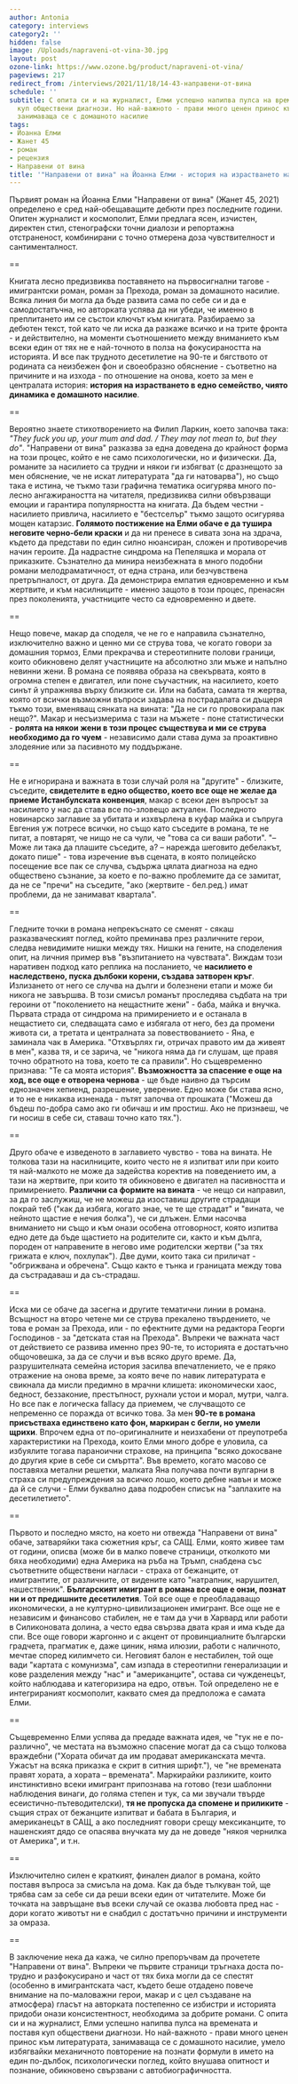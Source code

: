 ```yaml
---
author: Antonia
category: interviews
category2: ''
hidden: false
image: /Uploads/napraveni-ot-vina-30.jpg
layout: post
ozone-link: https://www.ozone.bg/product/napraveni-ot-vina/
pageviews: 217
redirect_from: /interviews/2021/11/18/14-43-направени-от-вина
schedule: ''
subtitle: С опита си и на журналист, Елми успешно напипва пулса на времената и поставя
  куп обществени диагнози. Но най-важното - прави много ценен принос към литературата,
  занимаваща се с домашното насилие
tags:
- Йоанна Елми
- Жанет 45
- роман
- рецензия
- Направени от вина
title: '"Направени от вина" на Йоанна Елми - история на израстването на три фронта '
---
```


Първият роман на Йоанна Елми "Направени от вина" (Жанет 45, 2021) определено е сред най-обещаващите дебюти през последните години. Опитен журналист и космополит, Елми предлага ясен, изчистен, директен стил, стенографски точни диалози и репортажна отстраненост, комбинирани с точно отмерена доза чувствителност и сантименталност.

\==

Книгата лесно предизвиква поставянето на първосигнални тагове - имигрантски роман, роман за Прехода, роман за домашното насилие. Всяка линия би могла да бъде развита сама по себе си и да е самодостатъчна, но авторката успява да ни убеди, че именно в преплитането им се състои ключът към книгата. Разбираемо за дебютен текст, той като че ли иска да разкаже всичко и на трите фронта - и действително, на моменти съотношението между вниманието към всеки един от тях не е най-точното в полза на фокусираността на историята. И все пак трудното десетилетие на 90-те и бягството от родината са неизбежен фон и своеобразно обяснение - съответно на причините и на изхода - по отношение на онова, което за мен е централата история: **история на израстването в едно семейство, чиято динамика е домашното насилие**. 

\==

Вероятно знаете стихотворението на Филип Ларкин, което започва така: *"They fuck you up, your mum and dad. / They may not mean to, but they do"*. "Направени от вина" разказва за една доведена до крайност форма на този процес, който е не само психологически, но и физически. Да, романите за насилието са трудни и някои ги избягват (с дразнещото за мен обяснение, че не искат литературата "да ги натоварва"), но също така е истина, че тъкмо тази графична тематика осигурява много по-лесно ангажираността на читателя, предизвиква силни обвързващи емоции и гарантира популярността на книгата. Да бъдем честни - насилието привлича, насилието е "бестселър" тъкмо защото осигурява мощен катарзис. **Голямото постижение на Елми обаче е да тушира неговите черно-бели краски** и да ни пренесе в сивата зона на здрача, където да представи по един силно нюансиран, сложен и противоречив начин героите. Да надрастне синдрома на Пепеляшка и морала от приказките. Съзнателно да минира неизбежната в много подобни романи мелодраматичност, от една страна, или безчувствена претръпналост, от друга. Да демонстрира емпатия едновременно и към жертвите, и към насилниците - именно защото в този процес, пренасян през поколенията, участниците често са едновременно и двете.  

\==

Нещо повече, макар да споделя, че не го е направила съзнателно, изключително важно и ценно ми се струва това, че когато говори за домашния тормоз, Елми прекрачва и стереотипните полови граници, които обикновено делят участниците на абсолютно зли мъже и напълно невинни жени. В романа се появява образа на свекървата, която в огромна степен е двигател, или поне съучастник, на насилието, което синът й упражнява върху близките си. Или на бабата, самата тя жертва, която от всички възможни въпроси задава на пострадалата си дъщеря тъкмо този, вменяващ сянката на вината: "Да не си го провокирала пак нещо?". Макар и несъизмерима с тази на мъжете - поне статистически - **ролята на някои жени в този процес съществува и ми се струва необходимо да го чуем** - независимо дали става дума за проактивно злодеяние или за пасивното му поддържане.

\==

Не е игнорирана и важната в този случай роля на "другите" - близките, съседите, **свидетелите в едно общество, което все още не желае да приеме Истанбулската конвенция**, макар с всеки ден въпросът за насилието у нас да става все по-зловещо актуален. Последното новинарско заглавие за убитата и изхвърлена в куфар майка и съпруга Евгения уж потресе всички, но също като съседите в романа, те не питат, а повтарят, че нищо не са чули, че "това са си ваши работи". "– Може ли така да плашите съседите, а? – нарежда шеговито дебелакът, докато пише" - това изречение във сцената, в която полицейско посещение все пак се случва, съдържа цялата диагноза на едно обществено съзнание, за което е по-важно проблемите да се замитат, да не се "пречи" на съседите, "ако (жертвите - бел.ред.) имат проблеми, да не занимават квартала".  

\==

Гледните точки в романа непрекъснато се сменят - сякаш разказваческият поглед, който преминава през различните герои, следва невидимите нишки между тях. Нишки на гените, на споделения опит, на личния пример във "възпитанието на чувствата". Виждам този наративен подход като реплика на посланието, че **насилието е наследствено, пуска дълбоки корени, създава затворен кръг**. Излизането от него се случва на дълги и болезнени етапи и може би никога не завършва. В този смисъл романът проследява съдбата на три героини от "поколението на нещастните жени" - баба, майка и внучка. Първата страда от синдрома на примирението и е останала в нещастието си, следващата само е избягала от него, без да промени живота си, а третата и централната за повествованието - Яна, е заминала чак в Америка. "Отхвърлях ги, отричах правото им да живеят в мен", казва тя, и се зарича, че "никога няма да ги слушам, ще правя точно обратното на това, което те са правили". Но същевременно признава: "Те са моята история". **Възможността за спасение е още на ход, все още е отворена чернова** - ще бъде наивно да търсим еднозначен хепиенд, разрешение, уверение. Едно може би става ясно, и то не е никаква изненада - пътят започва от прошката ("Можеш да бъдеш по-добра само ако ги обичаш и им простиш. Ако не признаеш, че ги носиш в себе си, ставаш точно като тях."). 

\==

Друго обаче е изведеното в заглавието чувство - това на вината. Не толкова тази на насилниците, които често не я изпитват или при които тя най-малкото не може да задейства коректив на поведението им, а тази на жертвите, при които тя обикновено е двигател на пасивността и примирението. **Различни са формите на вината** - че нещо си направил, за да го заслужиш, че не можеш да изоставиш другите страдащи покрай теб ("как да избяга, когато знае, че те ще страдат" и "вината, че нейното щастие е нечия болка"), че си длъжен. Елми насочва вниманието ни също и към онази особена отговорност, която изпитва едно дете да бъде щастието на родителите си, както и към дълга, породен от направените в негово име родителски жертви ("за тях грижата е ключ, похлупак"). Две думи, които така си приличат - "обгрижвана и обречена". Също както е тънка и границата между това да състрадаваш и да съ-страдаш.

\==

Иска ми се обаче да засегна и другите тематични линии в романа. Всъщност на второ четене ми се струва прекалено твърдението, че това е роман за Прехода, или - по ефектните думи на редактора Георги Господинов - за "детската стая на Прехода". Въпреки че важната част от действието се развива именно през 90-те, то историята е достатъчно общочовешка, за да се случи и във всяко друго време. Да, разрушителната семейна история засилва впечатлението, че е пряко отражение на онова време, за която вече по навик литературата е свикнала да мисли предимно в мрачни клишета: икономически хаос, бедност, беззаконие, престъпност, рухнали устои и морал, мутри, чалга. Но все пак е логическа fallacy да приемем, че случващото се непременно се поражда от всичко това. За мен **90-те в романа присъстваха единствено като фон, маркиран с бегли, но умели щрихи**. Впрочем една от по-оригиналните и неизхабени от преупотреба характеристики на Прехода, които Елми много добре е уловила, са избуялите тогава параноични страхове, на принципа "всяко докосване до другия крие в себе си смъртта". Във времето, когато масово се поставяха метални решетки, малката Яна получава почти вулгарни в страха си предупреждения за всичко лошо, което дебне навън и може да й се случи - Елми буквално дава подробен списък на "заплахите на десетилетието".

\==

Първото и последно място, на което ни отвежда "Направени от вина" обаче, затваряйки така сюжетния кръг, са САЩ. Елми, която живее там от години, описва (може би в малко повече страници, отколкото ми бяха необходими) една Америка на ръба на Тръмп, снабдена със съответните обществени нагласи - страха от бежанците, от имигрантите, от различните, от видените като "натрапник, нарушител, нашественик". **Българският имигрант в романа все още е онзи, познат ни и от предишните десетилетия**. Той все още е преобладаващо икономически, а не културно-цивилизационен имигрант. Все още не е независим и финансово стабилен, не е там да учи в Харвард или работи в Силиконовата долина, а често едва свързва двата края и има къде да спи. Все още говори жаргонно и с акцент от провинциалните български градчета, прагматик е, даже циник, няма илюзии, работи с наличното, мечтае според килимчето си. Неговият балон е нестабилен, той още вади "картата с комунизма", сам изпада в стереотипни генерализации и кове разделения между "нас" и "американците", остава си чужденецът, който наблюдава и категоризира на едро, отвън. Той определено не е интегрираният космополит, каквато смея да предположа е самата Елми. 

\==

Същевременно Елми успява да предаде важната идея, че "тук не е по-различно", че местата на възможно спасение могат да са също толкова враждебни ("Хората обичат да им продават американската мечта. Ужасът на всяка приказка е скрит в ситния шрифт."), че "не времената правят хората, а хората – времената". Маркирайки разликите, които инстинктивно всеки имигрант припознава на готово (тези шаблонни наблюдения винаги, до голяма степен и тук, са ми звучали твърде есеистично-пътеводителски), **тя не пропуска да спомене и приликите** - същия страх от бежанците изпитват и бабата в България, и американецът в САЩ, а ако последният говори срещу мексиканците, то нашенският дядо се опасява внучката му да не доведе "някоя чернилка от Америка", и т.н.

\==

Изключително силен е краткият, финален диалог в романа, който поставя въпроса за смисъла на дома. Как да бъде тълкуван той, ще трябва сам за себе си да реши всеки един от читателите. Може би точката на завръщане във всеки случай се оказва любовта пред нас - дори когато животът ни е снабдил с достатъчно причини и инструменти за омраза. 

\==

В заключение нека да кажа, че силно препоръчвам да прочетете "Направени от вина". Въпреки че първите страници тръгнаха доста по-трудно и разфокусирано и част от тях биха могли да се спестят (особенно в имигрантската част, където беше отдадено повече внимание на по-маловажни герои, макар и с цел създаване на атмосфера) гласът на авторката постепенно се избистри и историята придоби онази консистентност, необходима за добрите романи. С опита си и на журналист, Елми успешно напипва пулса на времената и поставя куп обществени диагнози. Но най-важното - прави много ценен принос към литературата, занимаваща се с домашното насилие, умело избягвайки механичното повторение на познати формули в името на един по-дълбок, психологически поглед, който внушава опитност и познание, обикновено свързвани с автобиографичността.